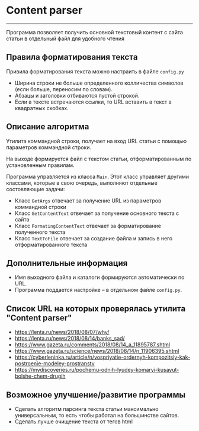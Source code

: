# Content parser
***
Программа позволяет получить основной текстовый контент с сайта статьи в отдельный файл для удобного чтения

## Правила форматирования текста
Привила форматирования текста можно настраить в файле `config.py`
* Ширина строки не больше определенного колличества символов (если
больше, переносим по словам).
* Абзацы и заголовки отбиваются пустой строкой.
* Если в тексте встречаются ссылки, то URL вставить в текст в квадратных скобках.

## Описание алгоритма
Утилита коммандной строки, получает на вход URL статьи с помощью параметров коммандной строки.

На выходе формируется файл с текстом статьи, отформатированным по установленным правилам.

Программа управляется из класса `Main`. Этот класс управляет другими классами, которые в свою очередь, выполняют отдельные состовляющие задачи:
* Класс `GetArgs` отвечает за получение URL из параметров коммандной строки
* Класс `GetContentText` отвечает за получение основного текста с сайта
* Класс `FormatingContentText` отвечает за форматирование полученного текста
* Класс `TextToFile` отвечает за создание файла и запись в него отформатированного текста

## Дополнительные информация
* Имя выходного файла и каталоги формируются автоматически по URL.
* Программа поддается настройке – в отдельном файле `config.py`.

## Список URL на которых проверялась утилита "Content parser"
* https://lenta.ru/news/2018/08/07/why/
* https://lenta.ru/news/2018/08/14/banks_sad/
* https://www.gazeta.ru/comments/2018/08/14_a_11895787.shtml
* https://www.gazeta.ru/science/news/2018/08/14/n_11906395.shtml
* https://cyberleninka.ru/article/n/vospriyatie-ordernyh-kompozitsiy-kak-postroenie-modeley-prostranstv
* https://mydiscoveries.ru/pochemu-odnih-lyudey-komaryi-kusayut-bolshe-chem-drugih

## Возможное улучшение/развитие программы
* Сделать алгоритм парсинга текста статьи максимально универсальным, то есть чтобы работал на большинстве сайтов.
* Сделать лучше очищение текста от тегов html